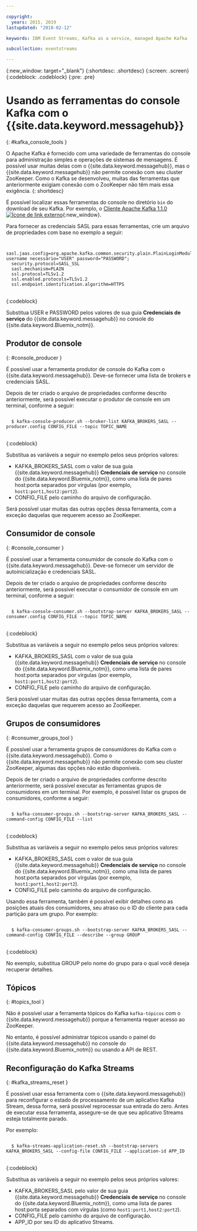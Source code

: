 ```yaml
---

copyright:
  years: 2015, 2019
lastupdated: "2018-02-12"

keywords: IBM Event Streams, Kafka as a service, managed Apache Kafka

subcollection: eventstreams

---
```


{:new_window: target="_blank"}
{:shortdesc: .shortdesc}
{:screen: .screen}
{:codeblock: .codeblock}
{:pre: .pre}


# Usando as ferramentas do console Kafka com o {{site.data.keyword.messagehub}}
{: #kafka_console_tools }

O Apache Kafka é fornecido com uma variedade de ferramentas do console para administração simples
e operações de sistemas de mensagens. É possível usar muitas delas com o {{site.data.keyword.messagehub}}, mas o {{site.data.keyword.messagehub}} não permite
conexão com seu cluster ZooKeeper. Como o Kafka se desenvolveu, muitas das ferramentas que anteriormente
exigiam conexão com o ZooKeeper não têm mais essa exigência.
{: shortdesc}

É possível localizar essas ferramentas do console no diretório <code>bin</code> do download de seu Kafka. Por exemplo, o [Cliente Apache Kafka 1.1.0 ![Ícone de link externo](../../icons/launch-glyph.svg "Ícone de link externo")](https://archive.apache.org/dist/kafka/1.1.0/kafka-1.1.0-src.tgz){:new_window}.

Para fornecer as credenciais SASL para essas ferramentas, crie um arquivo de propriedades com
base no exemplo a seguir:

<pre>
<code>
  sasl.jaas.config=org.apache.kafka.common.security.plain.PlainLoginModule username necessário="USER" password="PASSWORD";
  security.protocol=SASL_SSL
  sasl.mechanism=PLAIN
  ssl.protocol=TLSv1.2
  ssl.enabled.protocols=TLSv1.2
  ssl.endpoint.identification.algorithm=HTTPS
</code>
</pre>
{:codeblock}

Substitua USER e PASSWORD pelos valores de sua guia **Credenciais de serviço** do {{site.data.keyword.messagehub}} no console do {{site.data.keyword.Bluemix_notm}}.


## Produtor de console
{: #console_producer }

É possível usar a ferramenta produtor de console do Kafka com o {{site.data.keyword.messagehub}}. Deve-se fornecer uma lista de brokers e credenciais SASL.

Depois de ter criado o arquivo de propriedades conforme descrito anteriormente, será possível
executar o produtor de console em um terminal, conforme a seguir:

<pre>
<code>
  $ kafka-console-producer.sh --broker-list KAFKA_BROKERS_SASL --producer.config CONFIG_FILE --topic TOPIC_NAME
</code>
</pre>
{:codeblock}

Substitua as variáveis a seguir no exemplo pelos seus próprios valores:
* KAFKA_BROKERS_SASL com o valor de sua guia {{site.data.keyword.messagehub}} **Credenciais de serviço** no console do {{site.data.keyword.Bluemix_notm}}, como uma lista de pares host:porta separados por vírgulas (por exemplo, `host1:port1,host2:port2`). 
* CONFIG_FILE pelo caminho do arquivo de configuração. 

Será possível usar muitas das outras opções dessa ferramenta, com a exceção daquelas que requerem acesso ao ZooKeeper.


## Consumidor de console
{: #console_consumer }

É possível usar a ferramenta consumidor de console do Kafka com o {{site.data.keyword.messagehub}}. Deve-se fornecer um servidor de autoinicialização e credenciais SASL.

Depois de ter criado o arquivo de propriedades conforme descrito anteriormente, será possível
executar o consumidor de console em um terminal, conforme a seguir:

<pre>
<code>
  $ kafka-console-consumer.sh --bootstrap-server KAFKA_BROKERS_SASL --consumer.config CONFIG_FILE --topic TOPIC_NAME
</code>
</pre>
{:codeblock}

Substitua as variáveis a seguir no exemplo pelos seus próprios valores:
* KAFKA_BROKERS_SASL com o valor de sua guia {{site.data.keyword.messagehub}} **Credenciais de serviço** no console do {{site.data.keyword.Bluemix_notm}}, como uma lista de pares host:porta separados por vírgulas (por exemplo, `host1:port1,host2:port2`). 
* CONFIG_FILE pelo caminho do arquivo de configuração. 

Será possível usar muitas das outras opções dessa ferramenta, com a exceção daquelas que requerem acesso ao ZooKeeper.


## Grupos de consumidores
{: #consumer_groups_tool }

É possível usar a ferramenta grupos de consumidores do Kafka com o {{site.data.keyword.messagehub}}. Como o {{site.data.keyword.messagehub}} não permite conexão com seu cluster ZooKeeper,
algumas das opções não estão disponíveis.

Depois de ter criado o arquivo de propriedades conforme descrito anteriormente, será possível
executar as ferramentas grupos de consumidores em um terminal. Por exemplo, é possível listar os grupos
de consumidores, conforme a seguir:

<pre>
<code>
  $ kafka-consumer-groups.sh --bootstrap-server KAFKA_BROKERS_SASL --command-config CONFIG_FILE --list
</code>
</pre>
{:codeblock}

Substitua as variáveis a seguir no exemplo pelos seus próprios valores:
* KAFKA_BROKERS_SASL com o valor de sua guia {{site.data.keyword.messagehub}} **Credenciais de serviço** no console do {{site.data.keyword.Bluemix_notm}}, como uma lista de pares host:porta separados por vírgulas (por exemplo, `host1:port1,host2:port2`). 
* CONFIG_FILE pelo caminho do arquivo de configuração.

Usando essa ferramenta, também é possível exibir detalhes como as posições atuais dos consumidores,
seu atraso ou o ID do cliente para cada partição para um grupo. Por exemplo:

<pre>
<code>
  $ kafka-consumer-groups.sh --bootstrap-server KAFKA_BROKERS_SASL --command-config CONFIG_FILE --describe --group GROUP
</code>
</pre>
{:codeblock}

No exemplo, substitua GROUP pelo nome do grupo para o qual você deseja recuperar detalhes. 


## Tópicos
{: #topics_tool }

Não é possível usar a ferramenta tópicos do Kafka `kafka-tópicos` com o {{site.data.keyword.messagehub}} porque a ferramenta requer acesso ao ZooKeeper.

No entanto, é possível administrar tópicos usando o painel do {{site.data.keyword.messagehub}} no console do {{site.data.keyword.Bluemix_notm}} ou usando a API de REST.


## Reconfiguração do Kafka Streams
{: #kafka_streams_reset }

É possível usar essa ferramenta com o {{site.data.keyword.messagehub}} para reconfigurar
o estado de processamento de um aplicativo Kafka Stream, dessa forma, será possível reprocessar sua entrada
do zero. Antes de executar essa ferramenta, assegure-se de que seu aplicativo Streams esteja totalmente
parado.

Por exemplo:

<pre>
<code>
  $ kafka-streams-application-reset.sh --bootstrap-servers KAFKA_BROKERS_SASL --config-file CONFIG_FILE --application-id APP_ID
</code>
</pre>
{:codeblock}

Substitua as variáveis a seguir no exemplo pelos seus próprios valores:
* KAFKA_BROKERS_SASL pelo valor de sua guia {{site.data.keyword.messagehub}} **Credenciais de serviço** no console do {{site.data.keyword.Bluemix_notm}},
como uma lista de pares host:porta separados com vírgulas (como `host1:port1,host2:port2`). 
* CONFIG_FILE pelo caminho do arquivo de configuração. 
* APP_ID por seu ID do aplicativo Streams.

